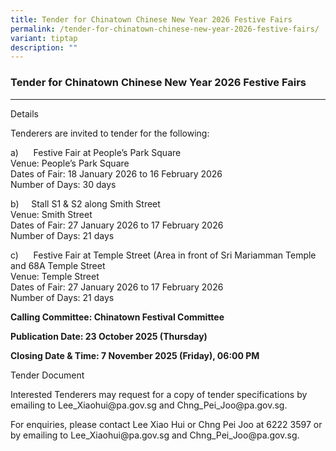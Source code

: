 ```yaml
---
title: Tender for Chinatown Chinese New Year 2026 Festive Fairs
permalink: /tender-for-chinatown-chinese-new-year-2026-festive-fairs/
variant: tiptap
description: ""
---
```

<h3>Tender for Chinatown Chinese New Year 2026 Festive Fairs</h3>
<hr>
<p>Details</p>
<p>Tenderers are invited to tender for the following:</p>
<p>a)&nbsp;&nbsp;&nbsp;&nbsp;&nbsp; Festive Fair at People’s Park Square
<br>Venue: People’s Park Square
<br>Dates of Fair: 18 January 2026 to 16 February 2026
<br>Number of Days: 30 days</p>
<p>b)&nbsp;&nbsp;&nbsp;&nbsp; Stall S1 &amp; S2 along Smith Street
<br>Venue: Smith Street
<br>Dates of Fair: 27 January 2026 to 17 February 2026
<br>Number of Days: 21 days</p>
<p>c)&nbsp;&nbsp;&nbsp;&nbsp;&nbsp; Festive Fair at Temple Street (Area in
front of Sri Mariamman Temple and 68A Temple Street
<br>Venue: Temple Street
<br>Dates of Fair: 27 January 2026 to 17 February 2026
<br>Number of Days: 21 days</p>
<p><strong>Calling Committee: Chinatown Festival Committee</strong>
</p>
<p><strong>Publication Date: 23 October 2025 (Thursday)</strong>
</p>
<p><strong>Closing Date &amp; Time: 7 November 2025 (Friday), 06:00 PM</strong>
</p>
<p>Tender Document</p>
<p>Interested Tenderers may request for a copy of tender specifications by
emailing to <a rel="noopener noreferrer nofollow" target="_blank">Lee_Xiaohui@pa.gov.sg</a> and
<a rel="noopener noreferrer nofollow" target="_blank">Chng_Pei_Joo@pa.gov.sg</a>.</p>
<p>For enquiries, please contact Lee Xiao Hui or Chng Pei Joo at 6222 3597
or by emailing to <a rel="noopener noreferrer nofollow" target="_blank">Lee_Xiaohui@pa.gov.sg</a> and
<a rel="noopener noreferrer nofollow" target="_blank">Chng_Pei_Joo@pa.gov.sg</a>.</p>
